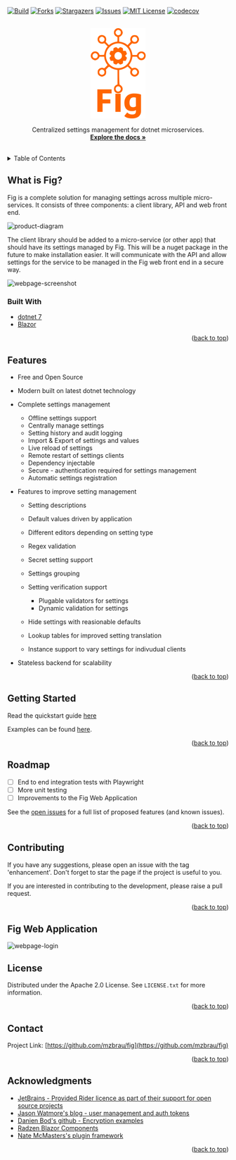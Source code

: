 <div id="top"></div>




<!-- PROJECT SHIELDS -->
<!--
*** I'm using markdown "reference style" links for readability.
*** Reference links are enclosed in brackets [ ] instead of parentheses ( ).
*** See the bottom of this document for the declaration of the reference variables
*** for contributors-url, forks-url, etc. This is an optional, concise syntax you may use.
*** https://www.markdownguide.org/basic-syntax/#reference-style-links

[![Contributors][contributors-shield]][contributors-url]
[![Forks][forks-shield]][forks-url]
[![Stargazers][stars-shield]][stars-url]
[![Issues][issues-shield]][issues-url]
[![MIT License][license-shield]][license-url]
[![LinkedIn][linkedin-shield]][linkedin-url]
-->

[![Build][build-shield]][build-url]
[![Forks][forks-shield]][forks-url]
[![Stargazers][stars-shield]][stars-url]
[![Issues][issues-shield]][issues-url]
[![MIT License][license-shield]][license-url]
[![codecov](https://codecov.io/gh/mzbrau/fig/branch/main/graph/badge.svg?token=ABYY27W5TS)](https://codecov.io/gh/mzbrau/fig)

<!-- PROJECT LOGO -->
<br />
<div align="center">
  <a href="https://github.com/mzbrau/fig">
    <img src="resources/image/fig_logo_name_below_orange_500x820.png" alt="Logo" width="125" height="205">
  </a>


  <p align="center">
    Centralized settings management for dotnet microservices.
    <br />
    <a href="http://www.figsettings.com/"><strong>Explore the docs »</strong></a>
    <br />
    <br />
  </p>

</div>



<!-- TABLE OF CONTENTS -->
<details>
  <summary>Table of Contents</summary>
  <ol>
    <li><a href="#what-is-fig">What is Fig?</a></li>
     <li><a href="#built-with">Built With</a></li>
    <li><a href="#features">Features</a></li>
    <li><a href="#getting-started">Getting Started</a></li>
    <li><a href="#roadmap">Roadmap</a></li>
    <li><a href="#contributing">Contributing</a></li>
    <li><a href="#license">License</a></li>
    <li><a href="#contact">Contact</a></li>
    <li><a href="#acknowledgments">Acknowledgments</a></li>
  </ol>
</details>

<!-- ABOUT THE PROJECT -->

## What is Fig?

Fig is a complete solution for managing settings across multiple micro-services. It consists of three components: a client library, API and web front end. 

![product-diagram](https://github.com/mzbrau/fig/blob/main/resources/image/fig_diagram.png)

The client library should be added to a micro-service (or other app) that should have its settings managed by Fig. This will be a nuget package in the future to make installation easier. It will communicate with the API and allow settings for the service to be managed in the Fig web front end in a secure way.

![webpage-screenshot](https://github.com/mzbrau/fig/blob/main/resources/image/fig_website_settings_screenshot.png)

<!--Each of these features are outlined in more detail in the Features section below. -->

### Built With

* [dotnet 7](https://dotnet.microsoft.com/en-us/)
* [Blazor](https://dotnet.microsoft.com/en-us/apps/aspnet/web-apps/blazor)

<p align="right">(<a href="#top">back to top</a>)</p>

## Features

- Free and Open Source

- Modern built on latest dotnet technology

- Complete settings management

  - Offline settings support
  - Centrally manage settings
  - Setting history and audit logging
  - Import & Export of settings and values
  - Live reload of settings
  - Remote restart of settings clients
  - Dependency injectable
  - Secure - authentication required for settings management
  - Automatic settings registration

- Features to improve setting management

  - Setting descriptions
  - Default values driven by application
  - Different editors depending on setting type
  - Regex validation
  - Secret setting support
  - Settings grouping
  - Setting verification support
    - Plugable validators for settings
    - Dynamic validation for settings

  - Hide settings with reasionable defaults
  - Lookup tables for improved setting translation
  - Instance support to vary settings for indivudual clients

- Stateless backend for scalability

  

<p align="right">(<a href="#top">back to top</a>)</p>



## Getting Started

Read the quickstart guide [here](http://www.figsettings.com/docs/intro)

Examples can be found [here](https://github.com/mzbrau/fig/tree/main/examples).

<p align="right">(<a href="#top">back to top</a>)</p>

<!-- ROADMAP -->

## Roadmap

- [ ] End to end integration tests with Playwright 
- [ ] More unit testing
- [ ] Improvements to the Fig Web Application

See the [open issues](https://github.com/mzbrau/fig/issues) for a full list of proposed features (and known issues).

<p align="right">(<a href="#top">back to top</a>)</p>



<!-- CONTRIBUTING -->
## Contributing

If you have any suggestions, please open an issue with the tag 'enhancement'. Don't forget to star the page if the project is useful to you.

If you are interested in contributing to the development, please raise a pull request.

<!--Contributions are what make the open source community such an amazing place to learn, inspire, and create. Any contributions you make are **greatly appreciated**.

If you have a suggestion that would make this better, please fork the repo and create a pull request. You can also simply open an issue with the tag "enhancement".
Don't forget to give the project a star! Thanks again!

1. Fork the Project
2. Create your Feature Branch (`git checkout -b feature/AmazingFeature`)
3. Commit your Changes (`git commit -m 'Add some AmazingFeature'`)
4. Push to the Branch (`git push origin feature/AmazingFeature`)
5. Open a Pull Request
-->

<p align="right">(<a href="#top">back to top</a>)</p>


<!-- GIFS -->
## Fig Web Application

![webpage-login](https://github.com/mzbrau/fig/blob/main/resources/gif/web-ui.gif)


<!-- LICENSE -->
## License

Distributed under the Apache 2.0 License. See `LICENSE.txt` for more information.

<p align="right">(<a href="#top">back to top</a>)</p>

<!-- CONTACT -->
## Contact

<!--Your Name - [@twitter_handle](https://twitter.com/twitter_handle) - email@email_client.com -->

Project Link: [https://github.com/mzbrau/fig](https://github.com/mzbrau/fig)

<p align="right">(<a href="#top">back to top</a>)</p>



<!-- ACKNOWLEDGMENTS -->

## Acknowledgments

* [JetBrains - Provided Rider licence as part of their support for open source projects](https://jb.gg/OpenSourceSupport)
* [Jason Watmore's blog - user management and auth tokens](https://jasonwatmore.com/post/2022/01/07/net-6-user-registration-and-login-tutorial-with-example-api)
* [Danien Bod's github - Encryption examples](https://github.com/damienbod/SendingEncryptedData)
* [Radzen Blazor Components](https://blazor.radzen.com/)
* [Nate McMasters's plugin framework](https://github.com/natemcmaster/DotNetCorePlugins)
<!--* []() -->

<p align="right">(<a href="#top">back to top</a>)</p>



<!-- MARKDOWN LINKS & IMAGES -->
<!-- https://www.markdownguide.org/basic-syntax/#reference-style-links -->
[contributors-shield]: https://img.shields.io/github/contributors/mzbrau/fig.svg
[contributors-url]: https://github.com/mzbrau/fig/graphs/contributors
[forks-shield]: https://img.shields.io/github/forks/mzbrau/fig.svg
[forks-url]: https://github.com/mzbrau/fig/network/members
[stars-shield]: https://img.shields.io/github/stars/mzbrau/fig.svg
[stars-url]: https://github.com/mzbrau/fig/stargazers
[issues-shield]: https://img.shields.io/github/issues/mzbrau/fig.svg
[issues-url]: https://github.com/mzbrau/fig/issues
[license-shield]: https://img.shields.io/github/license/mzbrau/fig.svg
[license-url]: https://github.com/mzbrau/fig/blob/master/LICENSE.txt
[linkedin-shield]: https://img.shields.io/badge/-LinkedIn-black.svg&logo=linkedin&colorB=555
[linkedin-url]: https://linkedin.com/in/linkedin_username
[product-screenshot]: images/screenshot.png
[build-shield]: https://img.shields.io/github/workflow/status/mzbrau/fig/build%20and%20test.yml?branch=main
[build-url]: (https://github.com/mzbrau/fig/actions/workflows/dotnet_build.yml/badge.svg)